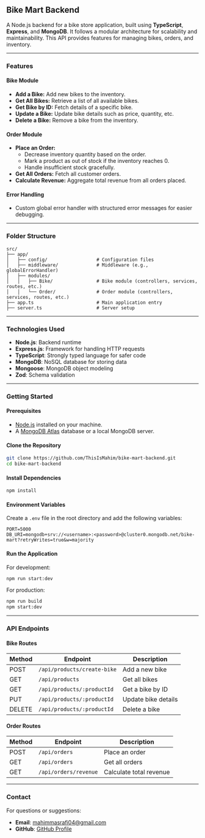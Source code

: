 ## Bike Mart Backend

A Node.js backend for a bike store application, built using **TypeScript**, **Express**, and **MongoDB**. It follows a modular architecture for scalability and maintainability. This API provides features for managing bikes, orders, and inventory.

---

### **Features**

#### **Bike Module**
- **Add a Bike:** Add new bikes to the inventory.
- **Get All Bikes:** Retrieve a list of all available bikes.
- **Get Bike by ID:** Fetch details of a specific bike.
- **Update a Bike:** Update bike details such as price, quantity, etc.
- **Delete a Bike:** Remove a bike from the inventory.

#### **Order Module**
- **Place an Order:** 
  - Decrease inventory quantity based on the order.
  - Mark a product as out of stock if the inventory reaches 0.
  - Handle insufficient stock gracefully.
- **Get All Orders:** Fetch all customer orders.
- **Calculate Revenue:** Aggregate total revenue from all orders placed.

#### **Error Handling**
- Custom global error handler with structured error messages for easier debugging.

---

### **Folder Structure**
```
src/
├── app/
│   ├── config/                  # Configuration files
│   ├── middleware/              # Middleware (e.g., globalErrorHandler)
│   ├── modules/
│   │   ├── Bike/                # Bike module (controllers, services, routes, etc.)
│   │   └── Order/               # Order module (controllers, services, routes, etc.)
├── app.ts                       # Main application entry
├── server.ts                    # Server setup
```

---

### **Technologies Used**
- **Node.js**: Backend runtime
- **Express.js**: Framework for handling HTTP requests
- **TypeScript**: Strongly typed language for safer code
- **MongoDB**: NoSQL database for storing data
- **Mongoose**: MongoDB object modeling
- **Zod**: Schema validation

---

### **Getting Started**

#### **Prerequisites**
- [Node.js](https://nodejs.org/) installed on your machine.
- A [MongoDB Atlas](https://www.mongodb.com/atlas/database) database or a local MongoDB server.

#### **Clone the Repository**
```bash
git clone https://github.com/ThisIsMahim/bike-mart-backend.git
cd bike-mart-backend
```

#### **Install Dependencies**
```bash
npm install
```

#### **Environment Variables**
Create a `.env` file in the root directory and add the following variables:
```
PORT=5000
DB_URI=mongodb+srv://<username>:<password>@cluster0.mongodb.net/bike-mart?retryWrites=true&w=majority
```

#### **Run the Application**
For development:
```bash
npm run start:dev
```

For production:
```bash
npm run build
npm start:dev
```

---

### **API Endpoints**

#### **Bike Routes**
| Method | Endpoint                   | Description                |
|--------|----------------------------|----------------------------|
| POST   | `/api/products/create-bike`| Add a new bike             |
| GET    | `/api/products`            | Get all bikes              |
| GET    | `/api/products/:productId` | Get a bike by ID           |
| PUT    | `/api/products/:productId` | Update bike details        |
| DELETE | `/api/products/:productId` | Delete a bike              |

#### **Order Routes**
| Method | Endpoint              | Description                  |
|--------|-----------------------|------------------------------|
| POST   | `/api/orders`         | Place an order               |
| GET	   |  `/api/orders`	       | Get all orders               |
| GET    | `/api/orders/revenue` | Calculate total revenue      |  


---



### **Contact**
For questions or suggestions:
- **Email**: mahimmasrafi04@gmail.com  
- **GitHub**: [GitHub Profile](https://github.com/ThisIsMahim)  


